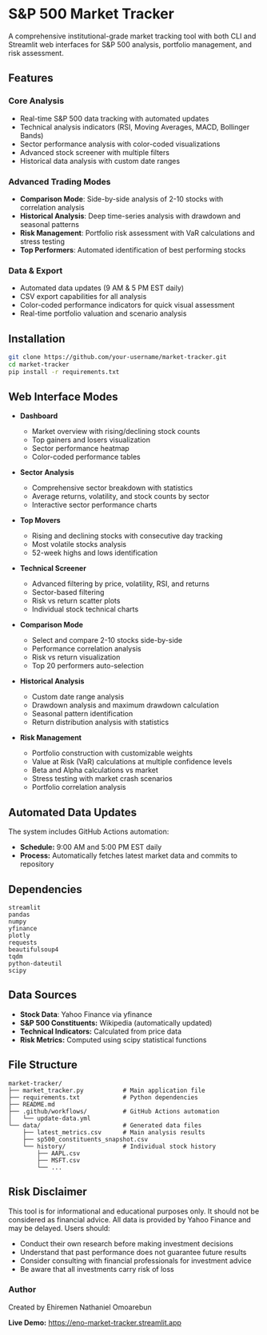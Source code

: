 # S&P 500 Market Tracker

A comprehensive institutional-grade market tracking tool with both CLI and Streamlit web interfaces for S&P 500 analysis, portfolio management, and risk assessment.

## Features

### Core Analysis
- Real-time S&P 500 data tracking with automated updates
- Technical analysis indicators (RSI, Moving Averages, MACD, Bollinger Bands)
- Sector performance analysis with color-coded visualizations
- Advanced stock screener with multiple filters
- Historical data analysis with custom date ranges

### Advanced Trading Modes
- **Comparison Mode**: Side-by-side analysis of 2-10 stocks with correlation analysis
- **Historical Analysis**: Deep time-series analysis with drawdown and seasonal patterns
- **Risk Management**: Portfolio risk assessment with VaR calculations and stress testing
- **Top Performers**: Automated identification of best performing stocks

### Data & Export
- Automated data updates (9 AM & 5 PM EST daily)
- CSV export capabilities for all analysis
- Color-coded performance indicators for quick visual assessment
- Real-time portfolio valuation and scenario analysis

## Installation
```bash
git clone https://github.com/your-username/market-tracker.git
cd market-tracker
pip install -r requirements.txt
```
## Web Interface Modes
- **Dashboard**
  - Market overview with rising/declining stock counts
  - Top gainers and losers visualization
  - Sector performance heatmap
  - Color-coded performance tables

- **Sector Analysis**
  - Comprehensive sector breakdown with statistics
  - Average returns, volatility, and stock counts by sector
  - Interactive sector performance charts

- **Top Movers**
  - Rising and declining stocks with consecutive day tracking
  - Most volatile stocks analysis
  - 52-week highs and lows identification

- **Technical Screener**
    - Advanced filtering by price, volatility, RSI, and returns
    - Sector-based filtering
    - Risk vs return scatter plots
    - Individual stock technical charts

- **Comparison Mode**
    - Select and compare 2-10 stocks side-by-side
    - Performance correlation analysis
    - Risk vs return visualization
    - Top 20 performers auto-selection

- **Historical Analysis**
  - Custom date range analysis
  - Drawdown analysis and maximum drawdown calculation
  - Seasonal pattern identification
  - Return distribution analysis with statistics

- **Risk Management**
  - Portfolio construction with customizable weights
  - Value at Risk (VaR) calculations at multiple confidence levels
  - Beta and Alpha calculations vs market
  - Stress testing with market crash scenarios
  - Portfolio correlation analysis

## Automated Data Updates
The system includes GitHub Actions automation:
- **Schedule:** 9:00 AM and 5:00 PM EST daily
- **Process:** Automatically fetches latest market data and commits to repository

## Dependencies
```
streamlit
pandas
numpy
yfinance
plotly
requests
beautifulsoup4
tqdm
python-dateutil
scipy
```

## Data Sources
- **Stock Data**: Yahoo Finance via yfinance
- **S&P 500 Constituents:** Wikipedia (automatically updated)
- **Technical Indicators:** Calculated from price data
- **Risk Metrics:** Computed using scipy statistical functions

## File Structure
```
market-tracker/
├── market_tracker.py           # Main application file
├── requirements.txt            # Python dependencies
├── README.md                   
├── .github/workflows/          # GitHub Actions automation
│   └── update-data.yml
└── data/                       # Generated data files
    ├── latest_metrics.csv      # Main analysis results
    ├── sp500_constituents_snapshot.csv
    └── history/                # Individual stock history
        ├── AAPL.csv
        ├── MSFT.csv
        └── ...
```
## Risk Disclaimer
This tool is for informational and educational purposes only. It should not be considered as financial advice. All data is provided by Yahoo Finance and may be delayed. Users should:

- Conduct their own research before making investment decisions
- Understand that past performance does not guarantee future results
- Consider consulting with financial professionals for investment advice
- Be aware that all investments carry risk of loss

### Author
Created by Ehiremen Nathaniel Omoarebun

**Live Demo:** https://eno-market-tracker.streamlit.app